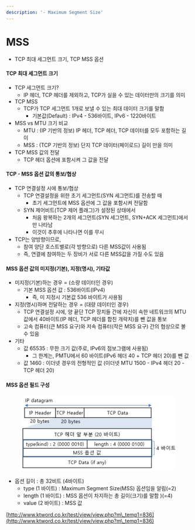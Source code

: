 ```yaml
---
description: '- Maximum Segment Size'
---
```


# MSS

* TCP 최대 세그먼트 크기, TCP MSS 옵션&#x20;

#### TCP 최대 세그먼트 크기&#x20;

* TCP 세그먼트 크기?
  * IP 헤더, TCP 헤더를 제외하고, TCP가 실을 수 있는 데이터만의 크기를 의미&#x20;
* TCP MSS&#x20;
  * TCP가 TCP 세그먼트 1개로 보낼 수 있는 최대 데이터 크기를 말함&#x20;
    * 기본값(Default) : IPv4 - 536바이트, IPv6 - 1220바이트
* MSS vs MTU 크기 비교
  * MTU : (IP 기반의 정보) IP 헤더, TCP 헤더, TCP 데이터를 모두 포함하는 길이&#x20;
  * MSS : (TCP 기반의 정보) 단지 TCP 데이터(페이로드) 길이 만을 의미&#x20;
* TCP MSS 값의 전달&#x20;
  * TCP 헤더 옵션에 포함시켜 그 값을 전달&#x20;



#### TCP - MSS 옵션 값의 통보/협상&#x20;

* TCP 연결설정 시에 통보/협상&#x20;
  * TCP 연결설정을 위한 초기 세그먼트(SYN 세그먼트)를 전송할 때
    * 초기 세그먼트에 MSS 옵션에 그 값을 포함시켜 전달함&#x20;
  * SYN 제어비트(TCP 제어 플래그)가 설정된 상태에서
    * 처음 왕복하는 2개의 세그먼트(SYN 세그먼트, SYN+ACK 세그먼트)에서만 나타남&#x20;
    * 이것이 추후에 나타나면 이를 무시&#x20;
* TCP는 양방향이므로,
  * 참여 양단 호스트별로(각 방향으로) 다른 MSS값이 사용됨&#x20;
  * 즉, 연결에 참여하는 두 장비가 서로 다른 MSS값을 가질 수도 있음&#x20;

#### MSS 옵션 값의 미지정(기본), 지정(명시), 기타값

* 미지정(기본)하는 경우 = (소량 데이터인 경우)
  * 기본 MSS 옵션 값 : 536바이트(IPv4)
    * 즉, 미 지정시 기본값 536 바이트가 사용됨&#x20;
* 지정(명시)하며 전달하는 경우 = (대량 데이터인 경우)
  * TCP 연결설정  시에, 양 끝단 TCP 장치들 간에 자신이 속한 네트워크의 MTU 값에서 40바이트(IP 헤더, TCP 헤더를 합친 개략치)를 뺀 값을 통보&#x20;
  * 고속 컴퓨터(큰 MSS 요구)와 저속 컴퓨터(작은 MSS 요구) 간의 협상으로 볼 수 있음&#x20;
* 기타&#x20;
  * 값 65535 : 무한 크기 값(주로, IPv6의 점보그램에 사용됨)
    * 그 한계는, PMTU에서 60 바이트(IPv6 헤더 40 + TCP 헤더 20)를 뺀 값&#x20;
  * 값 1460 : 이더넷 경우의 전형적인 값 (이더넷 MTU 1500 - IPv4 헤더 20 - TCP 헤더 20)

#### MSS 옵션 필드 구성&#x20;

<figure><img src="../.gitbook/assets/836_1.jpeg" alt=""><figcaption></figcaption></figure>

* 옵션 길이 : 총 32비트 (4바이트)
  * type (1 바이트) : Maximum Segment Size(MSS) 옵션임을 알림(=2)
  * length (1 바이트) : MSS 옵션이 차지하는 총 길이(크기)를 말함 )(=4)
  * value (2 바이트) : MSS 값&#x20;







[http://www.ktword.co.kr/test/view/view.php?m\_temp1=836](http://www.ktword.co.kr/test/view/view.php?m\_temp1=836)
